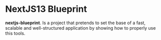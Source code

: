# NextJS13 Blueprint 

 **nextjs-blueprint**. Is a project that pretends to set the base of a fast, scalable and well-structured application by showing how to properly use this tools.
